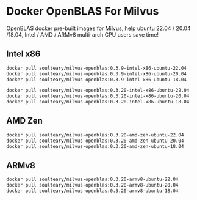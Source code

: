 # Docker OpenBLAS For Milvus

OpenBLAS docker pre-built images for Milvus, help ubuntu 22.04 / 20.04 /18.04, Intel / AMD / ARMv8 multi-arch CPU users save time!

## Intel x86

```bash
docker pull soulteary/milvus-openblas:0.3.9-intel-x86-ubuntu-22.04
docker pull soulteary/milvus-openblas:0.3.9-intel-x86-ubuntu-20.04
docker pull soulteary/milvus-openblas:0.3.9-intel-x86-ubuntu-18.04

docker pull soulteary/milvus-openblas:0.3.20-intel-x86-ubuntu-22.04
docker pull soulteary/milvus-openblas:0.3.20-intel-x86-ubuntu-20.04
docker pull soulteary/milvus-openblas:0.3.20-intel-x86-ubuntu-18.04
```

## AMD Zen

```bash
docker pull soulteary/milvus-openblas:0.3.20-amd-zen-ubuntu-22.04
docker pull soulteary/milvus-openblas:0.3.20-amd-zen-ubuntu-20.04
docker pull soulteary/milvus-openblas:0.3.20-amd-zen-ubuntu-18.04
```

## ARMv8

```bash
docker pull soulteary/milvus-openblas:0.3.20-armv8-ubuntu-22.04
docker pull soulteary/milvus-openblas:0.3.20-armv8-ubuntu-20.04
docker pull soulteary/milvus-openblas:0.3.20-armv8-ubuntu-18.04
```

